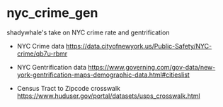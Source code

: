 # nyc_crime_gen
shadywhale's take on NYC crime rate and gentrification

* NYC Crime data
https://data.cityofnewyork.us/Public-Safety/NYC-crime/qb7u-rbmr

* NYC Gentrification data
https://www.governing.com/gov-data/new-york-gentrification-maps-demographic-data.html#citieslist

* Census Tract to Zipcode crosswalk
https://www.huduser.gov/portal/datasets/usps_crosswalk.html
